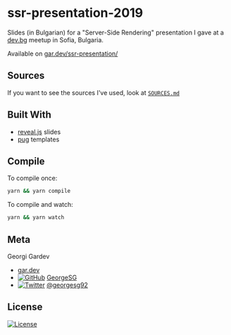# ssr-presentation-2019

Slides (in Bulgarian) for a "Server-Side Rendering" presentation I gave at a [dev.bg](https://dev.bg/) meetup in Sofia, Bulgaria.

Available on [gar.dev/ssr-presentation/](https://gar.dev/ssr-presentation/)

##

## Sources

If you want to see the sources I've used, look at [`SOURCES.md`](https://github.com/GeorgeSG/ssr-presentation-2019/blob/master/SOURCES.md)

## Built With

- [reveal.js](https://github.com/hakimel/reveal.js/) slides
- [pug](https://github.com/pugjs/pug) templates

## Compile

To compile once:

```bash
yarn && yarn compile
```

To compile and watch:

```bash
yarn && yarn watch
```

## Meta

[1.1]: http://i.imgur.com/wWzX9uB.png
[2.1]: http://i.imgur.com/9I6NRUm.png

Georgi Gardev

- [gar.dev](https://gar.dev)
- [![GitHub][2.1]](https://github.com/GeorgeSG/) [GeorgeSG](https://github.com/GeorgeSG/)
- [![Twitter][1.1]](https://twitter.com/georgesg92) [@georgesg92](https://twitter.com/georgesg92)

## License

[![License](http://img.shields.io/:license-mit-blue.svg?style=flat-square)](https://github.com/GeorgeSG/ssr-presentation-2019/blob/master/LICENSE)
